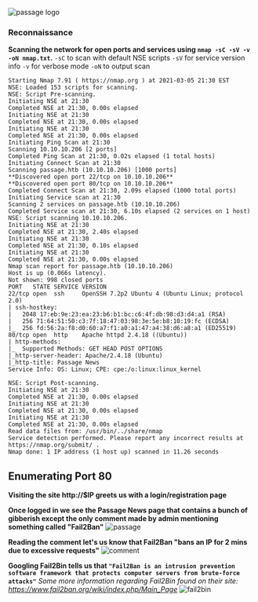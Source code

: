 ![passage logo](https://user-images.githubusercontent.com/55566953/110192011-a3996580-7df9-11eb-8032-ddf84d0dcb95.png)

### Reconnaissance

**Scanning the network for open ports and services using `nmap -sC -sV -v -oN nmap.txt`.**
`-sC` to scan with default NSE scripts
`-sV` for service version info
`-v` for verbose mode
`-oN` to output scan 
`````
Starting Nmap 7.91 ( https://nmap.org ) at 2021-03-05 21:30 EST
NSE: Loaded 153 scripts for scanning.
NSE: Script Pre-scanning.
Initiating NSE at 21:30
Completed NSE at 21:30, 0.00s elapsed
Initiating NSE at 21:30
Completed NSE at 21:30, 0.00s elapsed
Initiating NSE at 21:30
Completed NSE at 21:30, 0.00s elapsed
Initiating Ping Scan at 21:30
Scanning 10.10.10.206 [2 ports]
Completed Ping Scan at 21:30, 0.02s elapsed (1 total hosts)
Initiating Connect Scan at 21:30
Scanning passage.htb (10.10.10.206) [1000 ports]
**Discovered open port 22/tcp on 10.10.10.206**
**Discovered open port 80/tcp on 10.10.10.206**
Completed Connect Scan at 21:30, 2.09s elapsed (1000 total ports)
Initiating Service scan at 21:30
Scanning 2 services on passage.htb (10.10.10.206)
Completed Service scan at 21:30, 6.10s elapsed (2 services on 1 host)
NSE: Script scanning 10.10.10.206.
Initiating NSE at 21:30
Completed NSE at 21:30, 2.40s elapsed
Initiating NSE at 21:30
Completed NSE at 21:30, 0.10s elapsed
Initiating NSE at 21:30
Completed NSE at 21:30, 0.00s elapsed
Nmap scan report for passage.htb (10.10.10.206)
Host is up (0.066s latency).
Not shown: 998 closed ports
PORT   STATE SERVICE VERSION
22/tcp open  ssh     OpenSSH 7.2p2 Ubuntu 4 (Ubuntu Linux; protocol 2.0)
| ssh-hostkey: 
|   2048 17:eb:9e:23:ea:23:b6:b1:bc:c6:4f:db:98:d3:d4:a1 (RSA)
|   256 71:64:51:50:c3:7f:18:47:03:98:3e:5e:b8:10:19:fc (ECDSA)
|_  256 fd:56:2a:f8:d0:60:a7:f1:a0:a1:47:a4:38:d6:a8:a1 (ED25519)
80/tcp open  http    Apache httpd 2.4.18 ((Ubuntu))
| http-methods: 
|_  Supported Methods: GET HEAD POST OPTIONS
|_http-server-header: Apache/2.4.18 (Ubuntu)
|_http-title: Passage News
Service Info: OS: Linux; CPE: cpe:/o:linux:linux_kernel

NSE: Script Post-scanning.
Initiating NSE at 21:30
Completed NSE at 21:30, 0.00s elapsed
Initiating NSE at 21:30
Completed NSE at 21:30, 0.00s elapsed
Initiating NSE at 21:30
Completed NSE at 21:30, 0.00s elapsed
Read data files from: /usr/bin/../share/nmap
Service detection performed. Please report any incorrect results at https://nmap.org/submit/ .
Nmap done: 1 IP address (1 host up) scanned in 11.26 seconds

`````

## Enumerating Port 80

**Visiting the site http://$IP greets us with a login/registration page**

**Once logged in we see the Passage News page that contains a bunch of gibberish except the only comment made by admin mentioning something called "Fail2Ban"**
![passage](https://user-images.githubusercontent.com/55566953/110192348-76e64d80-7dfb-11eb-9759-2bf66c9d14ec.PNG)

**Reading the comment let's us know that Fail2Ban "bans an IP for 2 mins due to excessive requests"**
![comment](https://user-images.githubusercontent.com/55566953/110192399-e3614c80-7dfb-11eb-9046-d3d893de7d9e.PNG)

**Googling Fail2Bin tells us that `"Fail2Ban is an intrusion prevention software framework that protects computer servers from brute-force attacks"`**
*Some more information regarding Fail2Bin found on their site: https://www.fail2ban.org/wiki/index.php/Main_Page*
![fail2bin](https://user-images.githubusercontent.com/55566953/110192591-08a28a80-7dfd-11eb-9f94-57e096e5d3a4.PNG)






































